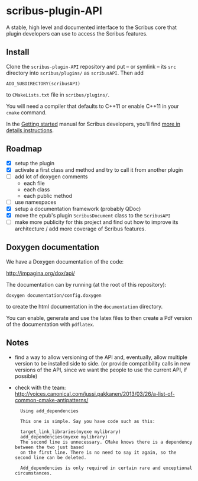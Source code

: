 # scribus-plugin-API

A stable, high level and documented interface to the Scribus core that plugin developers can use to access the Scribus features.

## Install

Clone the `scribus-plugin-API` repository and put – or symlink – its `src` directory into `scribus/plugins/` as `scribusAPI`. Then add 

    ADD_SUBDIRECTORY(scribusAPI)

to `CMakeLists.txt` file in `scribus/plugins/`.

You will need a compiler that defaults to C++11 or enable C++11 in your `cmake` command.

In the [Getting started](https://github.com/aoloe/scribus-manual-development/blob/master/content/getting-started/getting-started.md) manual for Scribus developers, you'll find [more in details instructions](https://github.com/aoloe/scribus-manual-development/blob/master/content/getting-started/getting-started.md#adding-a-plugin-from-a-github-repository).

## Roadmap

- [x] setup the plugin
- [x] activate a first class and method and try to call it from another plugin
- [ ] add lot of doxygen comments
  - each file
  - each class
  - each public method
- [ ] use namespaces
- [x] setup a documentation framework (probably QDoc)
- [x] move the epub's plugin `ScribusDocument` class to the `ScribusAPI`
- [ ] make more publicity for this project and find out how to improve its architecture / add more coverage of Scribus features.

## Doxygen documentation

We have a Doxygen documentation of the code:

<http://impagina.org/dox/api/>

The documentation can by running (at the root of this repository):

```
doxygen documentation/config.doxygen
```

to create the html documentation in the `documentation` directory.

You can enable, generate and use the latex files to then create a Pdf version of the documentation with `pdflatex`.

## Notes

- find a way to allow versioning of the API and, eventually, allow multiple version to be installed side to side. (or provide compatibility calls in new versions of the API, since we want the people to use the current API, if possible)
- check with the team: <http://voices.canonical.com/jussi.pakkanen/2013/03/26/a-list-of-common-cmake-antipatterns/>

        Using add_dependencies

        This one is simple. Say you have code such as this:

        target_link_libraries(myexe mylibrary)
        add_dependencies(myexe mylibrary)
        The second line is unnecessary. CMake knows there is a dependency between the two just based
        on the first line. There is no need to say it again, so the second line can be deleted.

        Add_dependencies is only required in certain rare and exceptional circumstances.
